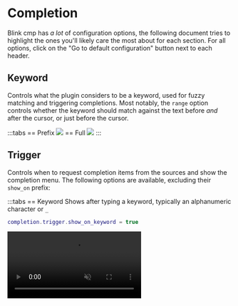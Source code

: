 # Completion

Blink cmp has *a lot* of configuration options, the following document tries to highlight the ones you'll likely care the most about for each section. For all options, click on the "Go to default configuration" button next to each header.

## Keyword <a href="./reference#completion-keyword"><Badge type="info" text="Go to default configuration" /></a>

Controls what the plugin considers to be a keyword, used for fuzzy matching and triggering completions. Most notably, the `range` option controls whether the keyword should match against the text before *and* after the cursor, or just before the cursor.

:::tabs
== Prefix
<img src="https://github.com/user-attachments/assets/6398e470-58c7-4624-989a-bffe26c7f443" />
== Full
<img src="https://github.com/user-attachments/assets/3e082492-6a5d-4dba-b4ba-6a1bfca50351" />
:::

## Trigger <a href="./reference#completion-trigger"><Badge type="info" text="Go to default configuration" /></a>

Controls when to request completion items from the sources and show the completion menu. The following options are available, excluding their `show_on` prefix:

:::tabs
== Keyword
Shows after typing a keyword, typically an alphanumeric character or `_`

```lua
completion.trigger.show_on_keyword = true
```

<video src="https://github.com/user-attachments/assets/5e8f8f9f-bc6a-4d21-9cce-2e291b6a7de8" muted autoplay loop />
== Trigger Character

Shows after typing a trigger character, defined by the sources. For example for Lua or Rust, the LSP will define `.` as a trigger character.

```lua
completion.trigger.show_on_trigger_character = true
```

<video src="https://github.com/user-attachments/assets/b4ee0069-2de8-44e7-b3ca-51b10bc4cb4a" muted autoplay loop />
== Insert on Trigger Character

Shows after entering insert mode on top of a trigger character.

```lua
completion.trigger.show_on_insert_on_trigger_character = true
```

<video src="https://github.com/user-attachments/assets/9e7aa3c2-4756-4a5e-a0e8-303d3ae0fda9" muted autoplay loop />
== Accept on Trigger Character

Shows after accepting a completion item, where the cursor ends up on top of a trigger character.

```lua
completion.trigger.show_on_accept_on_trigger_character = true
```

TODO: Find a case where this actually fires : )
:::

## List <a href="./reference#completion-list"><Badge type="info" text="Go to default configuration" /></a>

Manages the completion list and its behavior when selecting items. The most commonly changed option is `completion.list.selection`, which controls whether the list will automatically select the first item in the list, and whether selection shows a preview:

:::tabs
== Preselect
Selects the first item automatically

<img src="https://github.com/user-attachments/assets/69079ced-43f1-437e-8a45-3cb13f841d61" />
== Manual
No item will be selected by default. You may use the `select_and_accept` keymap command to select the first item and accept it when there's no selection. The `accept` keymap command, on the other hand, will only trigger if an item is selected.

<video src="https://github.com/user-attachments/assets/09cd9b4b-18b3-456b-bb0a-074ae54e9d77" muted autoplay loop />
== Auto Insert
No item will be selected by default, and selecting an item will insert a "preview" of the item automatically. You may use the `select_and_accept` keymap command to select the first item and accept it when there's no selection. The `accept` keymap command, on the other hand, will only trigger if an item is selected.

<video src="https://github.com/user-attachments/assets/4658b61d-1b95-404a-b6b5-3a4afbfb8112" muted autoplay loop />
:::

## Accept <a href="./reference#completion-accept"><Badge type="info" text="Go to default configuration" /></a>

Manages the behavior when accepting an item in the completion menu.

### Auto Brackets

> [!NOTE]
> Some LSPs may add auto brackets themselves. You may be able to configure this behavior in your LSP client configuration

LSPs provide a `kind` field for completion items, indicating whether the item is a function, method, variable, etc. The plugin will automatically add brackets for functions/methods and place the cursor inside the brackets. For items not marked as such, the plugin will asynchronously resolve the semantic tokens from the LSP and add brackets if marked as a function. A default list of brackets have been included in the default configuration, but you may add more in the configuration (contributions welcome!).

If brackets are showing when you don't expect them, try disabling `kind_resolution` or `semantic_token_resolution` for that filetype (`echo &filetype`). If that fixes the issue, please open a PR setting this as the default!

## Menu <a href="./reference#completion-menu"><Badge type="info" text="Go to default configuration" /></a>

Manages the appearance of the completion menu. You may prevent the menu from automatically showing by setting `completion.menu.auto_show = false` and manually showing it with the `show` keymap command.

### Menu Draw <a href="./reference#completion-menu-draw"><Badge type="info" text="Go to default configuration" /></a>

blink.cmp uses a grid-based layout to render the completion menu. The components, defined in `draw.components[string]`, define `text` and `highlight` functions which are called for each completion item. The `highlight` function will be called only when the item appears on screen, so expensive operations such as Treesitter highlighting may be performed (contributions welcome!, [for example](https://www.reddit.com/r/neovim/comments/1ca4gm2/colorful_cmp_menu_powered_by_treesitter/)). The components may define their min and max width, where `ellipsis = true` (enabled by default), will draw the `…` character when the text is truncated. Setting `width.fill = true` will fill the remaining space, effectively making subsequent components right aligned, with respect to their column.

Columns effectively allow you to vertically align a set of components. Each column, defined as an array in `draw.columns`, will be rendered for all of the completion items, where the longest rendered row will determine the width of the column. You may define `gap = number` in your column to insert a gap between components.

For a setup similar to nvim-cmp, use the following config:

```lua
completion.menu.draw.columns = { { "label", "label_description", gap = 1 }, { "kind_icon", "kind" } },
```

## Documentation <a href="./reference#completion-documentation"><Badge type="info" text="Go to default configuration" /></a>

By default, the documentation window will only show when triggered by the `show_documentation` keymap command. However, you may add the following configuration to show the documentation whenever an item is selected.

```lua
completion.documentation = {
  auto_show = true,
  auto_show_delay_ms = 500,
}
```

If you're noticing high CPU usage or stuttering when opening the documentation, you may try setting `completion.documentation.treesitter_highlighting = false`.

## Ghost Text <a href="./reference#completion-ghost-text"><Badge type="info" text="Go to default configuration" /></a>

Ghost text shows a preview of the currently selected item as virtual text inline. You may want to try setting `completion.menu.auto_show = false` and enabling ghost text, or you may use both in parallel. 

```lua
completion.ghost_text.enabled = true
```

<img src="https://github.com/user-attachments/assets/1d30ef90-3ba4-43ca-a1a6-faa70f830e17" />
